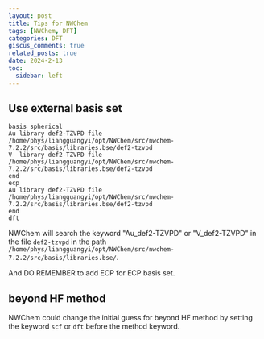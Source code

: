 ```yaml
---
layout: post
title: Tips for NWChem
tags: [NWChem, DFT]
categories: DFT
giscus_comments: true
related_posts: true
date: 2024-2-13
toc:
  sidebar: left
---
```


## Use external basis set

```
basis spherical
Au library def2-TZVPD file /home/phys/liangguangyi/opt/NWChem/src/nwchem-7.2.2/src/basis/libraries.bse/def2-tzvpd
V  library def2-TZVPD file /home/phys/liangguangyi/opt/NWChem/src/nwchem-7.2.2/src/basis/libraries.bse/def2-tzvpd
end
ecp
Au library def2-TZVPD file /home/phys/liangguangyi/opt/NWChem/src/nwchem-7.2.2/src/basis/libraries.bse/def2-tzvpd
end
dft
```
NWChem will search the keyword "Au_def2-TZVPD" or "V_def2-TZVPD" in the file `def2-tzvpd` in the path `/home/phys/liangguangyi/opt/NWChem/src/nwchem-7.2.2/src/basis/libraries.bse/`.

And DO REMEMBER to add ECP for ECP basis set.

## beyond HF method


NWChem could change the initial guess for beyond HF method by setting the keyword `scf` or `dft` before the method keyword. 